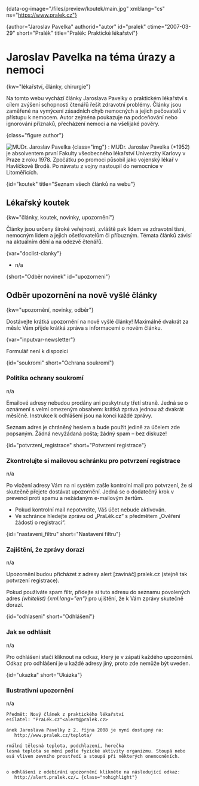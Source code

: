 
{data-og-image="/files/preview/koutek/main.jpg" xml:lang="cs" ns="https://www.pralek.cz"}

{author="Jaroslav Pavelka" authorid="autor" id="pralek" ctime="2007-03-29" short="Pralék" title="Pralék: Praktické lékařství"}

# Jaroslav Pavelka na téma úrazy a nemoci

{kw="lékařství, články, chirurgie"}

Na tomto webu vychází články Jaroslava Pavelky o praktickém lékařství s cílem zvýšení schopnosti čtenářů řešit zdravotní problémy. Články jsou zaměřené na vymýcení zásadních chyb nemocných a jejich pečovatelů v přístupu k nemocem. Autor zejména poukazuje na podceňování nebo ignorování příznaků, přecházení nemoci a na všelijaké pověry.

{class="figure author"}

![MUDr. Jaroslav Pavelka][1] {class="img"}
:   MUDr. Jaroslav Pavelka (*1952) je absolventem první Fakulty všeobecného lékařství Univerzity Karlovy v Praze z roku 1978. Zpočátku po promoci působil jako vojenský lékař v Havlíčkově Brodě. Po návratu z vojny nastoupil do nemocnice v Litoměřicích.

{id="koutek" title="Seznam všech článků na webu"}

## Lékařský koutek

{kw="články, koutek, novinky, upozornění"}

Články jsou určeny široké veřejnosti, zvláště pak lidem ve zdravotní tísni, nemocným lidem a jejich ošetřovatelům či příbuzným. Témata článků závisí na aktuálním dění a na odezvě čtenářů.

{var="doclist-clanky"}

  * n/a

{short="Odběr novinek" id="upozorneni"}

## Odběr upozornění na nově vyšlé články

{kw="upozornění, novinky, odběr"}

Dostávejte krátká upozornění na nově vyšlé články! Maximálně dvakrát za měsíc Vám přijde krátká zpráva s informacemi o novém článku.

{var="inputvar-newsletter"}

Formulář není k dispozici

{id="soukromi" short="Ochrana soukromí"}

### Politika ochrany soukromí

n/a

Emailové adresy nebudou prodány ani poskytnuty třetí straně. Jedná se o oznámení s velmi omezeným obsahem: krátká zpráva jednou až dvakrát měsíčně. Instrukce k odhlášení jsou na konci každé zprávy.

Seznam adres je chráněný heslem a bude použit jedině za účelem zde popsaným. Žádná nevyžádaná pošta; žádný spam – bez diskuze!

{id="potvrzeni_registrace" short="Potvrzení registrace"}

### Zkontrolujte si mailovou schránku pro potvrzení registrace

n/a

Po vložení adresy Vám na ni systém zašle kontrolní mail pro potvrzení, že si skutečně přejete dostávat upozornění. Jedná se o dodatečný krok v prevenci proti spamu a nežádaným e-mailovým žertům.

  * Pokud kontrolní mail nepotvrdíte, Váš účet nebude aktivován.
  * Ve schránce hledejte zprávu od „PraLék.cz“ s předmětem „Ověření žádosti o registraci“.

{id="nastaveni_filtru" short="Nastavení filtru"}

### Zajištění, že zprávy dorazí

n/a

Upozornění budou přicházet z adresy alert [zavináč] pralek.cz (stejně tak potvrzení registrace).

Pokud používáte spam filtr, přidejte si tuto adresu do seznamu povolených adres _(whitelist) {xml:lang="en"}_ pro ujištění, že k Vám zprávy skutečně dorazí.

{id="odhlaseni" short="Odhlášení"}

### Jak se odhlásit

n/a

Pro odhlášení stačí kliknout na odkaz, který je v zápatí každého upozornění. Odkaz pro odhlášení je u každé adresy jiný, proto zde nemůže být uveden.

{id="ukazka" short="Ukázka"}

### Ilustrativní upozornění

n/a

    Předmět: Nový článek z praktického lékařství
    esílatel: "PraLék.cz"<alert@pralek.cz>
    
    ánek Jaroslava Pavelky z 2. října 2008 je nyní dostupný na:
       http://www.pralek.cz/teplota/
    
    rmální tělesná teplota, podchlazení, horečka
    lesná teplota se mění podle fyzické aktivity organizmu. Stoupá nebo
    esá vlivem zevního prostředí a stoupá při některých onemocněních.
    
     
    o odhlášení z odebírání upozornění klikněte na následující odkaz:
       http://alert.pralek.cz/… {class="nohighlight"}

<!--
    <h short="Autor" id="jaroslav_pavelka">MUDr. Jaroslav Pavelka, autor</h>
    <desc kw="autor, Jaroslav Pavelka, články, životopis, fotografie">Autorem článků Praktického lékařství je MUDr. Jaroslav Pavelka, ambulantní chirurg s více než 30letou praxí. Autor publikuje maximálně dva články měsíčně z oblasti praktického lékařství.</desc>
    <section>

      <h id="zivotopis">Profesní životopis</h>
      <desc>MUDr. Jaroslav Pavelka (*1952) je absolventem první Fakulty všeobecného lékařství Univerzity Karlovy v Praze z roku 1978. Zpočátku po promoci působil jako vojenský lékař v Havlíčkově Brodě. Po návratu z vojny nastoupil do nemocnice v Litoměřicích.</desc>
      <ul class="fotky right">
        <li><a href="/files/big/jaroslav_pavelka-detail.jpg"><img src="/files/thumbs/jaroslav_pavelka-detail.jpg" title="MUDr. Jaroslav Pavelka" alt="MUDr. Jaroslav Pavelka"/></a></li>
      </ul>
      <p>Bylo však třeba vypomáhat a zastupovat na různých obvodech, pracovat v léčebně dlouhodobě nemocných, sloužit lékařské služby první pomoci, pracovat jako závodní lékař v továrně.</p>
      <p>Od chirurgické atestace pracoval v litoměřické nemocnici, a to převážně na chirurgii (chirurgická ambulance, lůžková oddělení, operační sály). Od roku 2008 dosud pracuje jako lékař záchranné služby RLP a od roku 2011 zároveň působí i na chirurgii. Už přes 30 let se setkává s nemocnými lidmi a nasbíral tak nemalé zkušenosti.</p>
      <p>Portál Praktického lékařství je nevýdělečnou aktivitou autora.</p>
      <h id="fotografie" short="Fotografie">Fotografie ze života autora</h>
      <desc>Jaroslav Pavelka tráví svůj volný čas aktivně. Rád se prohání po Českém středohoří na svých mašinách nebo jezdí na moře. Ze všeho nejraději se věnuje aktivnímu odpočinku s manželkou a vnoučaty na své zahrádce v Lovosicích.</desc>
      <ul class="fotky">
        <li><a href="/files/big/jaroslav_pavelka-h03.jpg"><img src="/files/thumbs/jaroslav_pavelka-h03.jpg" title="Jachtění v Chorvatsku" alt="Jachtění v Chorvatsku"/></a></li>
        <li><a href="/files/big/jaroslav_pavelka-h04.jpg"><img src="/files/thumbs/jaroslav_pavelka-h04.jpg" title="Jachtění v Chorvatsku" alt="Jachtění v Chorvatsku"/></a></li>
        <li><a href="/files/big/jaroslav_pavelka-h05.jpg"><img src="/files/thumbs/jaroslav_pavelka-h05.jpg" title="Let nad Českým středohořím" alt="Let nad Českým středohořím"/></a></li>
        <li><a href="/files/big/jaroslav_pavelka-h06.jpg"><img src="/files/thumbs/jaroslav_pavelka-h06.jpg" title="Na motorce Českým středohořím" alt="Na motorce Českým středohořím"/></a></li>
        <li><a href="/files/big/jaroslav_pavelka-h07.jpg"><img src="/files/thumbs/jaroslav_pavelka-h07.jpg" title="Potápění v Chorvatsku" alt="Potápění v Chorvatsku"/></a></li>
        <li><a href="/files/big/jaroslav_pavelka-h08.jpg"><img src="/files/thumbs/jaroslav_pavelka-h08.jpg" title="S manželkou na výletě v Tisé" alt="S manželkou na výletě v Tisé"/></a></li>
        <li><a href="/files/big/jaroslav_pavelka-h09.jpg"><img src="/files/thumbs/jaroslav_pavelka-h09.jpg" title="S manželkou jako praví motorkáři" alt="S manželkou jako praví motorkáři"/></a></li>
        <li><a href="/files/big/jaroslav_pavelka-h10.jpg"><img src="/files/thumbs/jaroslav_pavelka-h10.jpg" title="Lyžování v Alpách" alt="Lyžování v Alpách"/></a></li>
        <li><a href="/files/big/jaroslav_pavelka-h11.jpg"><img src="/files/thumbs/jaroslav_pavelka-h11.jpg" title="Lyžování v Alpách" alt="Lyžování v Alpách"/></a></li>
      </ul>
      <ul class="fotky nomultiple">
        <li><a href="/files/big/jaroslav_pavelka-v01.jpg"><img src="/files/thumbs/jaroslav_pavelka-v01.jpg" title="Na své mašině" alt="Na své mašině"/></a></li>
        <li><a href="/files/big/jaroslav_pavelka-v02.jpg"><img src="/files/thumbs/jaroslav_pavelka-v02.jpg" title="Potápění na Slapech" alt="Potápění na Slapech"/></a></li>
        <li><a href="/files/big/jaroslav_pavelka-v03.jpg"><img src="/files/thumbs/jaroslav_pavelka-v03.jpg" title="Mezi skalisky v Tisé" alt="Mezi skalisky v Tisé"/></a></li>
        <li><a href="/files/big/jaroslav_pavelka-v04.jpg"><img src="/files/thumbs/jaroslav_pavelka-v04.jpg" title="S vnučkou" alt="S vnučkou"/></a></li>
        <li><a href="/files/big/jaroslav_pavelka-v05.jpg"><img src="/files/thumbs/jaroslav_pavelka-v05.jpg" title="Lyžování v Alpách" alt="Lyžování v Alpách"/></a></li>
        <li><a href="/files/big/jaroslav_pavelka-v06.jpg"><img src="/files/thumbs/jaroslav_pavelka-v06.jpg" title="Lyžování v Alpách" alt="Lyžování v Alpách"/></a></li>
      </ul>
    </section>
    -->

 [1]: /files/thumbs/jaroslav_pavelka-detail.jpg "MUDr. Jaroslav Pavelka"

